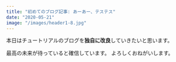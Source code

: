 ```yaml
---
title: "初めてのブログ記事: あーあー、テステス"
date: "2020-05-21"
image: "/images/header1-8.jpg"
---
```


本日はチュートリアルのブログを**独自に改良**していきたいと思います。

最高の未来が待っていると確信しています。
よろしくおねがいします。
